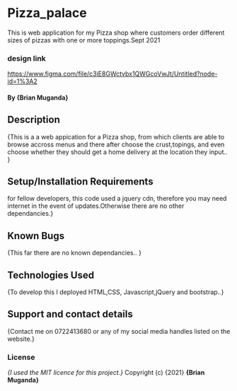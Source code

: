 # Pizza_palace
This is web application for my Pizza shop where customers order different sizes of pizzas with one or more toppings.Sept 2021
### **design link**
https://www.figma.com/file/c3iE8GWctvbx1QWGcoVwJt/Untitled?node-id=1%3A2
#### By **{Brian Muganda}**
## Description
{This is a a web appication for a Pizza shop, from which clients are able to browse accross menus and there after choose the crust,topings, and even choose whether they should get a home delivery at the location they input.. }
## Setup/Installation Requirements
for fellow developers, this code used a jquery cdn, therefore you may need internet in the event of updates.Otherwise there are no other dependancies.}
## Known Bugs
{This far there are no known dependancies.. }
## Technologies Used
{To develop this I deployed HTML,CSS, Javascript,jQuery and bootstrap..}
## Support and contact details
{Contact me on 0722413680 or any of my social media handles listed on the website.}
### License
*{I used the MIT licence for this project.}*
Copyright (c) {2021} **{Brian Muganda}**
